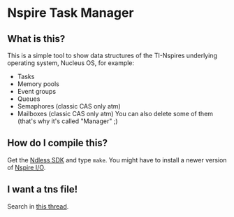 Nspire Task Manager
===================

What is this?
-------------

This is a simple tool to show data structures of the TI-Nspires underlying operating system, Nucleus OS, for example:  
* Tasks
* Memory pools
* Event groups
* Queues
* Semaphores (classic CAS only atm)
* Mailboxes (classic CAS only atm)
You can also delete some of them (that's why it's called "Manager" ;)

How do I compile this?
----------------------

Get the [Ndless SDK](http://ndlessly.wordpress.com/ndless-for-developers/) and type `make`.
You might have to install a newer version of [Nspire I/O](http://nspforge.unsads.com/p/nspireio).

I want a tns file!
------------------

Search in [this thread](http://www.omnimaga.org/index.php?topic=15929).